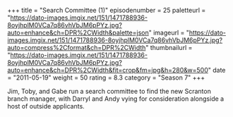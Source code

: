 +++
title = "Search Committee (1)"
episodenumber = 25
paletteurl = "https://dato-images.imgix.net/151/1471788936-8oyjhplM0VCa7q86vhVbJM6pPYz.jpg?auto=enhance&ch=DPR%2CWidth&palette=json"
imageurl = "https://dato-images.imgix.net/151/1471788936-8oyjhplM0VCa7q86vhVbJM6pPYz.jpg?auto=compress%2Cformat&ch=DPR%2CWidth"
thumbnailurl = "https://dato-images.imgix.net/151/1471788936-8oyjhplM0VCa7q86vhVbJM6pPYz.jpg?auto=enhance&ch=DPR%2CWidth&fit=crop&fm=jpg&h=280&w=500"
date = "2011-05-19"
weight = 50
rating = 8.3
category = "Season 7"
+++

Jim, Toby, and Gabe run a search committee to find the new Scranton branch manager, with Darryl and Andy vying for consideration alongside a host of outside applicants.